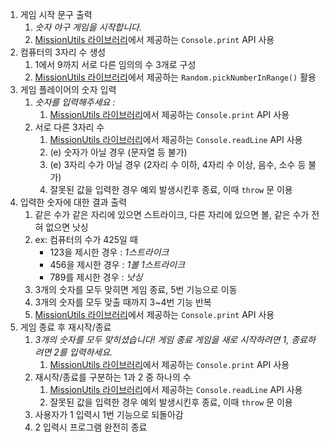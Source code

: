 1. 게임 시작 문구 출력
   1. _숫자 야구 게임을 시작합니다._
   2. [MissionUtils 라이브러리](https://github.com/woowacourse-projects/javascript-mission-utils#mission-utils)에서 제공하는 `Console.print` API 사용
2. 컴퓨터의 3자리 수 생성
   1. 1에서 9까지 서로 다른 임의의 수 3개로 구성
   2. [MissionUtils 라이브러리](https://github.com/woowacourse-projects/javascript-mission-utils#mission-utils)에서 제공하는 `Random.pickNumberInRange()` 활용
3. 게임 플레이어의 숫자 입력
   1. _숫자를 입력해주세요 :_
      1. [MissionUtils 라이브러리](https://github.com/woowacourse-projects/javascript-mission-utils#mission-utils)에서 제공하는 `Console.print` API 사용
   2. 서로 다른 3자리 수
      1. [MissionUtils 라이브러리](https://github.com/woowacourse-projects/javascript-mission-utils#mission-utils)에서 제공하는 `Console.readLine` API 사용
      2. (e) 숫자가 아닐 경우 (문자열 등 불가)
      3. (e) 3자리 수가 아닐 경우 (2자리 수 이하, 4자리 수 이상, 음수, 소수 등 불가)
      4. 잘못된 값을 입력한 경우 예외 발생시킨후 종료, 이때 `throw` 문 이용
4. 입력한 숫자에 대한 결과 출력
   1. 같은 수가 같은 자리에 있으면 스트라이크, 다른 자리에 있으면 볼, 같은 수가 전혀 없으면 낫싱
   2. ex: 컴퓨터의 수가 425일 때
      - 123을 제시한 경우 : _1스트라이크_
      - 456을 제시한 경우 : _1볼 1스트라이크_
      - 789를 제시한 경우 : _낫싱_
   3. 3개의 숫자를 모두 맞히면 게임 종료, 5번 기능으로 이동
   4. 3개의 숫자를 모두 맞출 때까지 3~4번 기능 반복
   5. [MissionUtils 라이브러리](https://github.com/woowacourse-projects/javascript-mission-utils#mission-utils)에서 제공하는 `Console.print` API 사용
5. 게임 종료 후 재시작/종료
   1. _3개의 숫자를 모두 맞히셨습니다! 게임 종료_
      _게임을 새로 시작하려면 1, 종료하려면 2를 입력하세요._
      1. [MissionUtils 라이브러리](https://github.com/woowacourse-projects/javascript-mission-utils#mission-utils)에서 제공하는 `Console.print` API 사용
   2. 재시작/종료를 구분하는 1과 2 중 하나의 수
      1. [MissionUtils 라이브러리](https://github.com/woowacourse-projects/javascript-mission-utils#mission-utils)에서 제공하는 `Console.readLine` API 사용
      2. 잘못된 값을 입력한 경우 예외 발생시킨후 종료, 이때 `throw` 문 이용
   3. 사용자가 1 입력시 1번 기능으로 되돌아감
   4. 2 입력시 프로그램 완전히 종료
